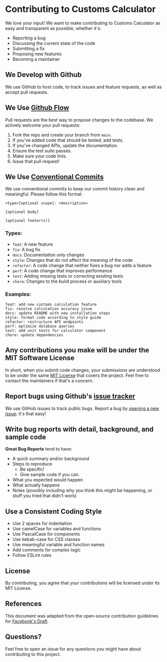 # Contributing to Customs Calculator

We love your input! We want to make contributing to Customs Calculator as easy and transparent as possible, whether it's:

- Reporting a bug
- Discussing the current state of the code
- Submitting a fix
- Proposing new features
- Becoming a maintainer

## We Develop with Github
We use GitHub to host code, to track issues and feature requests, as well as accept pull requests.

## We Use [Github Flow](https://guides.github.com/introduction/flow/index.html)
Pull requests are the best way to propose changes to the codebase. We actively welcome your pull requests:

1. Fork the repo and create your branch from `main`.
2. If you've added code that should be tested, add tests.
3. If you've changed APIs, update the documentation.
4. Ensure the test suite passes.
5. Make sure your code lints.
6. Issue that pull request!

## We Use [Conventional Commits](https://www.conventionalcommits.org/)
We use conventional commits to keep our commit history clean and meaningful. Please follow this format:

```
<type>[optional scope]: <description>

[optional body]

[optional footer(s)]
```

### Types:
- `feat`: A new feature
- `fix`: A bug fix
- `docs`: Documentation only changes
- `style`: Changes that do not affect the meaning of the code
- `refactor`: A code change that neither fixes a bug nor adds a feature
- `perf`: A code change that improves performance
- `test`: Adding missing tests or correcting existing tests
- `chore`: Changes to the build process or auxiliary tools

### Examples:
```
feat: add new customs calculation feature
fix: resolve calculation accuracy issue
docs: update README with new installation steps
style: format code according to style guide
refactor: restructure API endpoints
perf: optimize database queries
test: add unit tests for calculator component
chore: update dependencies
```

## Any contributions you make will be under the MIT Software License
In short, when you submit code changes, your submissions are understood to be under the same [MIT License](http://choosealicense.com/licenses/mit/) that covers the project. Feel free to contact the maintainers if that's a concern.

## Report bugs using Github's [issue tracker](https://github.com/your-username/customs-calculator/issues)
We use GitHub issues to track public bugs. Report a bug by [opening a new issue](https://github.com/your-username/customs-calculator/issues/new); it's that easy!

## Write bug reports with detail, background, and sample code

**Great Bug Reports** tend to have:

- A quick summary and/or background
- Steps to reproduce
  - Be specific!
  - Give sample code if you can.
- What you expected would happen
- What actually happens
- Notes (possibly including why you think this might be happening, or stuff you tried that didn't work)

## Use a Consistent Coding Style

* Use 2 spaces for indentation
* Use camelCase for variables and functions
* Use PascalCase for components
* Use kebab-case for CSS classes
* Use meaningful variable and function names
* Add comments for complex logic
* Follow ESLint rules

## License
By contributing, you agree that your contributions will be licensed under its MIT License.

## References
This document was adapted from the open-source contribution guidelines for [Facebook's Draft](https://github.com/facebook/draft-js/blob/a9316a723f9e918afde884deaad5f2f9b7c9e96/CONTRIBUTING.md).

## Questions?
Feel free to open an issue for any questions you might have about contributing to this project.